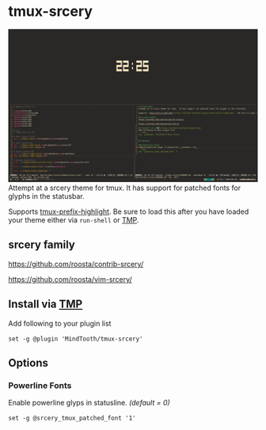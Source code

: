 # tmux-srcery

![tmux-srcery screenshot](assets/screenshot.png)
Attempt at a srcery theme for tmux.  It has support for patched fonts for glyphs in the statusbar.

Supports [tmux-prefix-highlight](https://github.com/tmux-plugins/tmux-prefix-highlight).  Be sure to load this after you have loaded your theme either via `run-shell` or [TMP](https://github.com/tmux-plugins/tpm).

## srcery family
https://github.com/roosta/contrib-srcery/

https://github.com/roosta/vim-srcery/

## Install via [TMP](https://github.com/tmux-plugins/tpm)
Add following to your plugin list
```tmux
set -g @plugin 'MindTooth/tmux-srcery'
```

## Options

### Powerline Fonts
Enable powerline glyps in statusline. _(default = 0)_
```tmux
set -g @srcery_tmux_patched_font '1'
```
